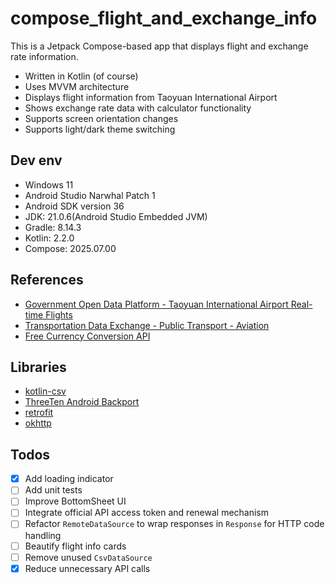 # compose_flight_and_exchange_info

This is a Jetpack Compose-based app that displays flight and exchange rate information.
 - Written in Kotlin (of course)
 - Uses MVVM architecture
 - Displays flight information from Taoyuan International Airport
 - Shows exchange rate data with calculator functionality
 - Supports screen orientation changes
 - Supports light/dark theme switching

## Dev env

 - Windows 11
 - Android Studio Narwhal Patch 1
 - Android SDK version 36
 - JDK: 21.0.6(Android Studio Embedded JVM)
 - Gradle: 8.14.3
 - Kotlin: 2.2.0
 - Compose: 2025.07.00

## References

 - [Government Open Data Platform - Taoyuan International Airport Real-time Flights](https://data.gov.tw/dataset/26194)
 - [Transportation Data Exchange - Public Transport - Aviation](https://tdx.transportdata.tw/api-service/swagger/basic/eb87998f-2f9c-4592-8d75-c62e5b724962#/Air/AirApi_Flight_2014)
 - [Free Currency Conversion API](https://freecurrencyapi.com/)

## Libraries

 - [kotlin-csv](https://github.com/jsoizo/kotlin-csv)
 - [ThreeTen Android Backport](https://github.com/JakeWharton/ThreeTenABP)
 - [retrofit](https://github.com/square/retrofit)
 - [okhttp](https://github.com/square/okhttp)

## Todos
- [x] Add loading indicator
- [ ] Add unit tests
- [ ] Improve BottomSheet UI
- [ ] Integrate official API access token and renewal mechanism
- [ ] Refactor `RemoteDataSource` to wrap responses in `Response` for HTTP code handling
- [ ] Beautify flight info cards
- [ ] Remove unused `CsvDataSource`
- [x] Reduce unnecessary API calls
